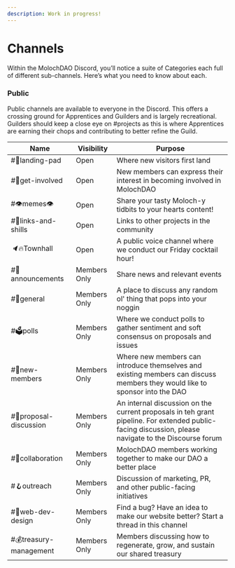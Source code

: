 ```yaml
---
description: Work in progress!
---
```


# Channels

Within the MolochDAO Discord, you’ll notice a suite of Categories each full of different sub-channels. Here’s what you need to know about each.

### Public

Public channels are available to everyone in the Discord. This offers a crossing ground for Apprentices and Guilders and is largely recreational. Guilders should keep a close eye on #projects as this is where Apprentices are earning their chops and contributing to better refine the Guild.

| Name                     | Visibility   | Purpose                                                                                                                                              |
| ------------------------ | ------------ | ---------------------------------------------------------------------------------------------------------------------------------------------------- |
| #🛬landing-pad           | Open         | Where new visitors first land                                                                                                                        |
| *#*🤔get-involved        | Open         | New members can express their interest in becoming involved in MolochDAO                                                                             |
| #👁memes👁                 | Open         | Share your tasty Moloch-y tidbits to your hearts content!                                                                                            |
| *#*🔗links-and-shills    | Open         | Links to other projects in the community                                                                                                             |
| *🔈*🔥Townhall           | Open         | A public voice channel where we conduct our Friday cocktail hour!                                                                                    |
| *#*📯announcements       | Members Only | Share news and relevant events                                                                                                                       |
| *#*🧬general             | Members Only | A place to discuss any random ol' thing that pops into your noggin                                                                                   |
| *#*🗳polls                | Members Only | Where we conduct polls to gather sentiment and soft consensus on proposals and issues                                                                |
| *#*🧐new-members         | Members Only | Where new members can introduce themselves and existing members can discuss members they would like to sponsor into the DAO                          |
| *#*📝proposal-discussion | Members Only | An internal discussion on the current proposals in teh grant pipeline. For extended public-facing discussion, please navigate to the Discourse forum |
| *#*🤝collaboration       | Members Only | MolochDAO members working together to make our DAO a better place                                                                                    |
| #🪝outreach               | Members Only | Discussion of marketing, PR, and other public-facing initiatives                                                                                     |
| #🏹web-dev-design        | Members Only | Find a bug? Have an idea to make our website better? Start a thread in this channel                                                                  |
| #💰treasury-management   | Members Only | Members discussing how to regenerate, grow, and sustain our shared treasury                                                                          |

####
